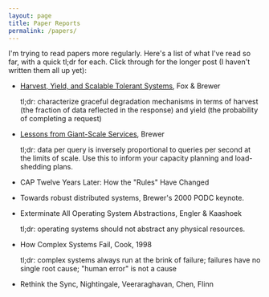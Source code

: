 ```yaml
---
layout: page
title: Paper Reports
permalink: /papers/
---
```


I'm trying to read papers more regularly. Here's a list of what I've read so far, with a quick tl;dr for each. Click through for the longer post (I haven't written them all up yet):

- [Harvest, Yield, and Scalable Tolerant Systems](/harvest-yield), Fox & Brewer

  tl;dr: characterize graceful degradation mechanisms in terms of harvest (the fraction of data reflected in the response) and yield (the probability of completing a request)

- [Lessons from Giant-Scale Services](/brewer-giant-scale-services), Brewer
  
  tl;dr: data per query is inversely proportional to queries per second at the limits of scale. Use this to inform your capacity planning and load-shedding plans.

- CAP Twelve Years Later: How the "Rules" Have Changed

- Towards robust distributed systems, Brewer's 2000 PODC keynote.

- Exterminate All Operating System Abstractions, Engler & Kaashoek

  tl;dr: operating systems should not abstract any physical resources.

- How Complex Systems Fail, Cook, 1998

  tl;dr: complex systems always run at the brink of failure; failures have no single root cause; "human error" is not a cause

- Rethink the Sync, Nightingale, Veeraraghavan, Chen, Flinn
